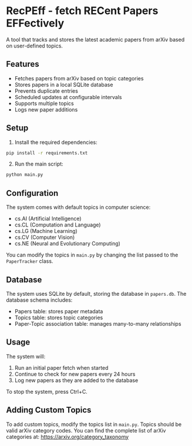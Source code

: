 # RecPEff - fetch RECent Papers EFFectively

A tool that tracks and stores the latest academic papers from arXiv based on user-defined topics.

## Features

- Fetches papers from arXiv based on topic categories
- Stores papers in a local SQLite database
- Prevents duplicate entries
- Scheduled updates at configurable intervals
- Supports multiple topics
- Logs new paper additions

## Setup

1. Install the required dependencies:
```bash
pip install -r requirements.txt
```

2. Run the main script:
```bash
python main.py
```

## Configuration

The system comes with default topics in computer science:
- cs.AI (Artificial Intelligence)
- cs.CL (Computation and Language)
- cs.LG (Machine Learning)
- cs.CV (Computer Vision)
- cs.NE (Neural and Evolutionary Computing)

You can modify the topics in `main.py` by changing the list passed to the `PaperTracker` class.

## Database

The system uses SQLite by default, storing the database in `papers.db`. The database schema includes:
- Papers table: stores paper metadata
- Topics table: stores topic categories
- Paper-Topic association table: manages many-to-many relationships

## Usage

The system will:
1. Run an initial paper fetch when started
2. Continue to check for new papers every 24 hours
3. Log new papers as they are added to the database

To stop the system, press Ctrl+C.

## Adding Custom Topics

To add custom topics, modify the topics list in `main.py`. Topics should be valid arXiv category codes. You can find the complete list of arXiv categories at: https://arxiv.org/category_taxonomy 
